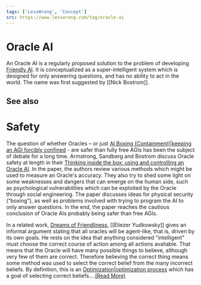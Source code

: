 ```yaml
---
tags: ['LessWrong', 'Concept']
src: https://www.lesswrong.com/tag/oracle-ai
---
```


# Oracle AI
An Oracle AI is a regularly proposed solution to the problem of developing [Friendly AI](https://wiki.lesswrong.com/wiki/Friendly_AI). It is conceptualized as a super-intelligent system which is designed for only answering questions, and has no ability to act in the world. The name was first suggested by [[Nick Bostrom]].

## See also
# Safety
The question of whether Oracles – or just [AI Boxing (Containment)|keeping an AGI forcibly confined](https://www.lesswrong.com/tag/ai-boxing-containment) - are safer than fully free AGIs has been the subject of debate for a long time. Armstrong, Sandberg and Bostrom discuss Oracle safety at length in their [Thinking inside the box: using and controlling an Oracle AI](http://www.aleph.se/papers/oracleAI.pdf). In the paper, the authors review various methods which might be used to measure an Oracle's accuracy. They also try to shed some light on some weaknesses and dangers that can emerge on the human side, such as psychological vulnerabilities which can be exploited by the Oracle through social engineering. The paper discusses ideas for physical security (“boxing”), as well as problems involved with trying to program the AI to only answer questions. In the end, the paper reaches the cautious conclusion of Oracle AIs probably being safer than free AGIs.

In a related work, [Dreams of Friendliness](http://lesswrong.com/lw/tj/dreams_of_friendliness/), [[Eliezer Yudkowsky]] gives an informal argument stating that all oracles will be agent-like, that is, driven by its own goals. He rests on the idea that anything considered "intelligent" must choose the correct course of action among all actions avaliable. That means that the Oracle will have many possible things to believe, although very few of them are correct. Therefore believing the correct thing means some method was used to select the correct belief from the many incorrect beliefs. By definition, this is an [Optimization|optimization process](https://www.lesswrong.com/tag/optimization) which has a goal of selecting correct beliefs....[(Read More)]()

